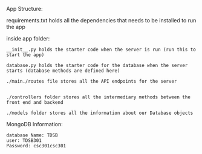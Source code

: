 App Structure:

requirements.txt holds all the dependencies that needs to be installed to run the app

inside app folder:

    __init__.py holds the starter code when the server is run (run this to start the app)

    database.py holds the starter code for the database when the server starts (database methods are defined here)

    ./main./routes file stores all the API endpoints for the server


    ./controllers folder stores all the intermediary methods between the front end and backend

    ./models folder stores all the information about our Database objects



MongoDB Information:

    database Name: TDSB
    user: TDSB301
    Password: csc301csc301